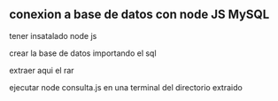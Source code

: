 conexion a base de datos con node JS MySQL
----------------------------------------
tener insatalado node js

crear la base de datos importando el sql

extraer aqui el rar

ejecutar node consulta.js en una terminal del directorio extraido
